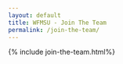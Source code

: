 ```yaml
---
layout: default
title: WFMSU - Join The Team
permalink: /join-the-team/
---
```


{% include join-the-team.html%}